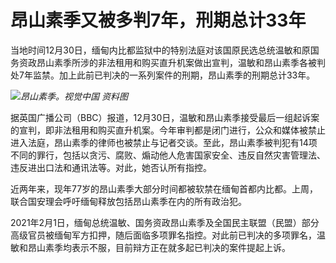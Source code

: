 # 昂山素季又被多判7年，刑期总计33年

当地时间12月30日，缅甸内比都监狱中的特别法庭对该国原民选总统温敏和原国务资政昂山素季所涉的非法租用和购买直升机案做出宣判，温敏和昂山素季各被判处7年监禁。加上此前已判决的一系列案件的刑期，昂山素季的刑期总计33年。

![](https://inews.gtimg.com/newsapp_bt/0/15584834536/1000)_昂山素季。视觉中国 资料图_

据英国广播公司（BBC）报道，12月30日，温敏和昂山素季接受最后一组起诉案的宣判，即非法租用和购买直升机案。今年审判都是闭门进行，公众和媒体被禁止进入法庭，昂山素季的律师也被禁止与记者交谈。至此，昂山素季被判犯有14项不同的罪行，包括以贪污、腐败、煽动他人危害国家安全、违反自然灾害管理法、违反进出口法和通讯法等。对此，她否认所有指控。

近两年来，现年77岁的昂山素季大部分时间都被软禁在缅甸首都内比都。上周，联合国安理会呼吁缅甸释放包括昂山素季在内的所有政治犯。

2021年2月1日，缅甸总统温敏、国务资政昂山素季及全国民主联盟（民盟）部分高级官员被缅甸军方扣押，随后面临多项罪名指控。对此前已判决的多项罪名，温敏和昂山素季均表示不服，目前辩方正在就多起已判决的案件提起上诉。

